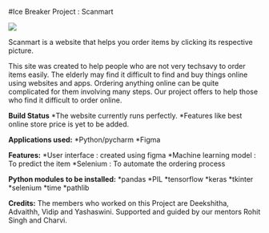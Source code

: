 #Ice Breaker Project : Scanmart

<img src="C:\Users\Vidip\OneDrive\Documents\ice breaker\final2.PNG">

Scanmart is a website that helps you order items by clicking its respective picture.


This site was created to help people who are not very techsavy to order items easily.
The elderly may find it difficult to find and buy things online using websites and apps.
Ordering anything online can be quite complicated for them involving many steps.
Our project offers to help those who find it difficult to order online.

**Build Status**
*The website currently runs perfectly.
*Features like best online store price is yet to be added.

**Applications used:**
*Python/pycharm
*Figma

**Features:**
*User interface : created using figma
*Machine learning model : To predict the item
*Selenium : To automate the ordering process

**Python modules to be installed:**
*pandas
*PIL
*tensorflow
*keras
*tkinter
*selenium
*time
*pathlib

**Credits:**
The members who worked on this Project are Deekshitha, Advaithh, Vidip and Yashaswini.
Supported and guided by our mentors Rohit Singh and Charvi.
